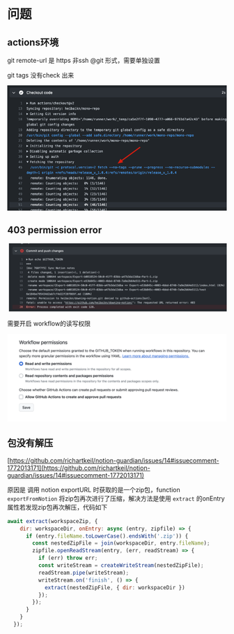 # 问题

## actions环境

git remote-url 是 https 非ssh @git 形式，需要单独设置

git tags 没有check 出来

![Untitled](%E9%97%AE%E9%A2%98%209eb2c470321440f38d42bf82d56aab4c/Untitled.png)

## 403 permission error

![Untitled](%E9%97%AE%E9%A2%98%209eb2c470321440f38d42bf82d56aab4c/Untitled%201.png)

需要开启 workflow的读写权限

![Untitled](%E9%97%AE%E9%A2%98%209eb2c470321440f38d42bf82d56aab4c/Untitled%202.png)

## 包没有解压

[https://github.com/richartkeil/notion-guardian/issues/14#issuecomment-1772013171](https://github.com/richartkeil/notion-guardian/issues/14#issuecomment-1772013171)

原因是 调用 notion exportURL 时获取的是一个zip包，function `exportFromNotion`   将zip包再次进行了压缩，解决方法是使用 `extract` 的onEntry 属性若发现zip包再次解压，代码如下

```jsx
await extract(workspaceZip, {
    dir: workspaceDir, onEntry: async (entry, zipfile) => {
      if (entry.fileName.toLowerCase().endsWith('.zip')) {
        const nestedZipFile = join(workspaceDir, entry.fileName);
        zipfile.openReadStream(entry, (err, readStream) => {
          if (err) throw err;
          const writeStream = createWriteStream(nestedZipFile);
          readStream.pipe(writeStream);
          writeStream.on('finish', () => {
            extract(nestedZipFile, { dir: workspaceDir })
          });
        });
      }
    }
  });
```